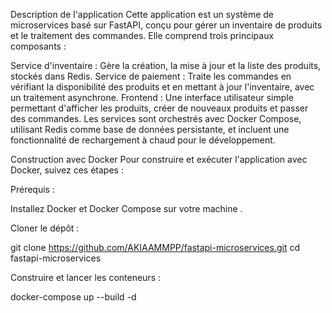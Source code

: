 Description de l'application
Cette application est un système de microservices basé sur FastAPI, conçu pour gérer un inventaire de produits et le traitement des commandes. Elle comprend trois principaux composants :

Service d'inventaire : Gère la création, la mise à jour et la liste des produits, stockés dans Redis.
Service de paiement : Traite les commandes en vérifiant la disponibilité des produits et en mettant à jour l'inventaire, avec un traitement asynchrone.
Frontend : Une interface utilisateur simple permettant d'afficher les produits, créer de nouveaux produits et passer des commandes.
Les services sont orchestrés avec Docker Compose, utilisant Redis comme base de données persistante, et incluent une fonctionnalité de rechargement à chaud pour le développement.


Construction avec Docker
Pour construire et exécuter l'application avec Docker, suivez ces étapes :

Prérequis :

Installez Docker et Docker Compose sur votre machine .


Cloner le dépôt :

git clone https://github.com/AKIAAMMPP/fastapi-microservices.git
cd fastapi-microservices

Construire et lancer les conteneurs :

docker-compose up --build -d
